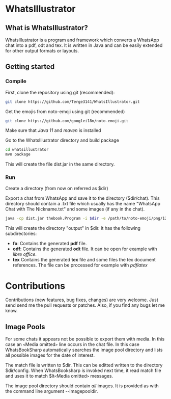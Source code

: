 # WhatsIllustrator

## What is WhatsIllustrator?
WhatsIllustrator is a program and framework which converts a WhatsApp chat into a pdf, odt and tex. It is written in Java and can be easily extended for other output formats or layouts.

## Getting started
### Compile
First, clone the repository using git (recommended):

```bash
git clone https://github.com/Terge3141/WhatsIllustrator.git
``` 

Get the emojis from noto-emoji using git (recommended)

```bash
git clone https://github.com/googlei18n/noto-emoji.git
``` 

Make sure that *Java 11* and *maven* is installed

Go to the WhatsIllustrator directory and build package
```bash
cd whatsillustrator
mvn package
```
This will create the file dist.jar in the same directory.

### Run
Create a directory (from now on referred as $dir)

Export a chat from WhatsApp and save it to the directory ($dir/chat). This directory should contain a .txt file which usually has the name "WhatsApp Chat with The Nickname.txt" and some images (if any in the chat).

```bash
java -cp dist.jar thebook.Program -i $dir -e /path/to/noto-emoji/png/128
```

This will create the directory "output" in $dir. It has the following subdirectories:

* **fo**: Contains the generated **pdf** file.
* **odf**: Contains the generated **odt** file. It can be open for example with *libre office*.
* **tex** Contains the generated **tex** file and some files the tex document references. The file can be processed for example with *pdflatex*

# Contributions
Contributions (new features, bug fixes, changes) are very welcome. Just send send me the pull requests or patches. Also, if you find any bugs let me know.

## Image Pools
For some chats it appears not be possible to export them with media. In this case an `<`Media omitted`>` line occurs in the chat file. In this case WhatsBookSharp automatically searches the image pool directory and lists all possible images for the date of interest.

The match file is written to $dir. This can be editted written to the directory $dir/config. When WhatsBooksharp is invoked next time, it read match file and uses it to match $lt`<`Media omitted`>` messages.

The image pool directory should contain *all* images. It is provided as with the command line argument --imagepooldir.
